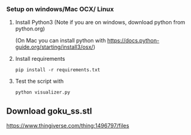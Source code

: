  

### Setup on windows/Mac OCX/ Linux
1. Install Python3
   (Note if you are on windows, download python from python.org)

   (On Mac you can install python with https://docs.python-guide.org/starting/install3/osx/)


2. Install requirements

   ```shell
   pip install -r requirements.txt
   ```


3. Test the script with
   ```shell
   python visualizer.py
   ```

## Download goku_ss.stl

https://www.thingiverse.com/thing:1496797/files
